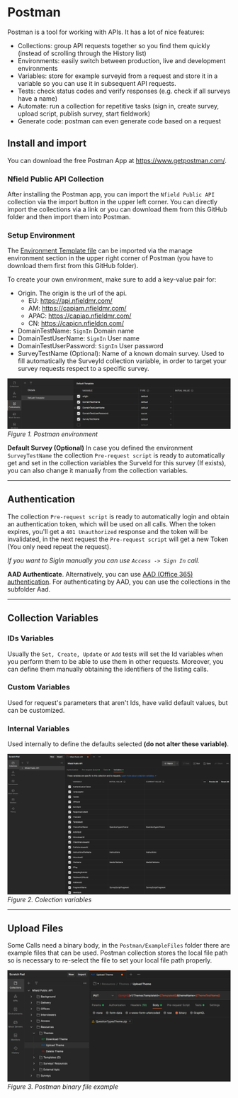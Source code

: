 # Postman

Postman is a tool for working with APIs. It has a lot of nice features: 

* Collections: group API requests together so you find them quickly (instead of scrolling through the History list)
* Environments: easily switch between production, live and development environments
* Variables: store for example surveyid from a request and store it in a variable so you can use it in subsequent API requests.  
* Tests: check status codes and verify responses (e.g. check if all surveys have a name)
* Automate: run a collection for repetitive tasks (sign in, create survey, upload script, publish survey, start fieldwork)
* Generate code: postman can even generate code based on a request

## Install and import

You can download the free Postman App at https://www.getpostman.com/. 

### Nfield Public API Collection

After installing the Postman app, you can import the `Nfield Public API` collection via the import button in the upper left corner. You can directly import the collections via a link or you can download them from this GitHub folder and then import them into Postman. 

### Setup Environment

The [Environment Template file](./Environment/DefaultTemplate.postman_environment.json) can be imported via the manage environment section in the upper right corner of Postman (you have to download them first from this GitHub folder). 

To create your own environment, make sure to add a key-value pair for:

- Origin. The origin is the url of the api. 
    - EU: https://api.nfieldmr.com/
    - AM: https://capiam.nfieldmr.com/
    - APAC: https://capiap.nfieldmr.com/
    - CN: https://capicn.nfieldcn.com/
- DomainTestName: `SignIn` Domain name
- DomainTestUserName: `SignIn` User name
- DomainTestUserPassword: `SignIn` User password
- SurveyTestName (Optional): Name of a known domain survey. Used to fill automatically the SurveyId collection variable, in order to target your survey requests respect to a specific survey.

![Environment Variables](./media/environment.jpg)
*Figure 1. Postman environment*

__Default Survey (Optional)__
In case you defined the environment `SurveyTestName` the collection `Pre-request script` is ready to automatically get and set in the collection variables the SurveId for this survey (If exists), you can also change it manually from the collection variables.

---

## Authentication

The collection `Pre-request script` is ready to automatically login and obtain an authentication token, which will be used on all calls. When the token expires, you'll get a `401 Unauthorized` response and the token will be invalidated, in the next request the `Pre-request script` will get a new Token (You only need repeat the request).

_If you want to SigIn manually you can use `Access -> Sign In` call._

__AAD Authenticate__.
Alternatively, you can use [AAD (Office 365) authentication](Aad/Aad-authentication.md). For authenticating by AAD, you can use the collections in the subfolder Aad.

---

## Collection Variables

### IDs Variables
Usually the `Set, Create, Update` or `Add` tests will set the Id variables when you perform them to be able to use them in other requests. Moreover, you can define them manually obtaining the identifiers of the listing calls.
### Custom Variables
Used for request's parameters that aren't Ids, have valid default values, but can be customized.
### Internal Variables
Used internally to define the defaults selected __(do not alter these variable)__.

![Collection Variables](./media/variables.jpg)
*Figure 2. Colection variables*

---

## Upload Files
Some Calls need a binary body, in the `Postman/ExampleFiles` folder there are example files that can be used. 
Postman collection stores the local file path so is necessary to re-select the file to set your local file path properly.

![Upload Files](./media/files.jpg)
*Figure 3. Postman binary file example*
